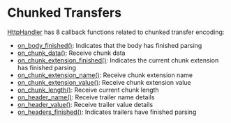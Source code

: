# Chunked Transfers

[HttpHandler](http://www.metatomic.io/docs/api/http_box/http1/trait.HttpHandler.html) has 8 callback
functions related to chunked transfer encoding:

- [on_body_finished()](http://www.metatomic.io/docs/api/http_box/http1/trait.HttpHandler.html#method.on_body_finished): Indicates that the body has finished parsing
- [on_chunk_data()](http://www.metatomic.io/docs/api/http_box/http1/trait.HttpHandler.html#method.on_chunk_data): Receive chunk data
- [on_chunk_extension_finished()](http://www.metatomic.io/docs/api/http_box/http1/trait.HttpHandler.html#method.on_chunk_extension_finished): Indicates the current chunk extension has finished parsing
- [on_chunk_extension_name()](http://www.metatomic.io/docs/api/http_box/http1/trait.HttpHandler.html#method.on_chunk_extension_name): Receive chunk extension name
- [on_chunk_extension_value()](http://www.metatomic.io/docs/api/http_box/http1/trait.HttpHandler.html#method.on_chunk_extension_value): Receive chunk extension value
- [on_chunk_length()](http://www.metatomic.io/docs/api/http_box/http1/trait.HttpHandler.html#method.on_chunk_length): Receive current chunk length
- [on_header_name()](http://www.metatomic.io/docs/api/http_box/http1/trait.HttpHandler.html#method.on_header_name): Receive trailer name details
- [on_header_value()](http://www.metatomic.io/docs/api/http_box/http1/trait.HttpHandler.html#method.on_header_value): Receive trailer value details
- [on_headers_finished()](http://www.metatomic.io/docs/api/http_box/http1/trait.HttpHandler.html#method.on_headers_finished): Indicates trailers have finished parsing
